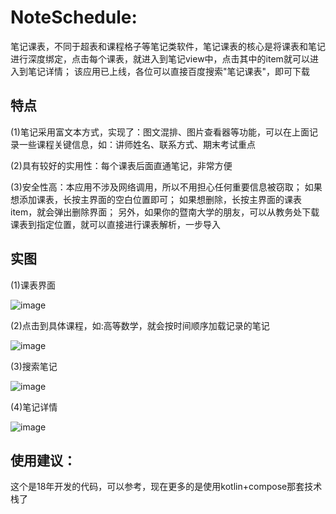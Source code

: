 # NoteSchedule: 
笔记课表，不同于超表和课程格子等笔记类软件，笔记课表的核心是将课表和笔记进行深度绑定，点击每个课表，就进入到笔记view中，点击其中的item就可以进入到笔记详情；
该应用已上线，各位可以直接百度搜索"笔记课表"，即可下载

## 特点
(1)笔记采用富文本方式，实现了：图文混排、图片查看器等功能，可以在上面记录一些课程关键信息，如：讲师姓名、联系方式、期末考试重点

(2)具有较好的实用性：每个课表后面直通笔记，非常方便  

(3)安全性高：本应用不涉及网络调用，所以不用担心任何重要信息被窃取；
如果想添加课表，长按主界面的空白位置即可；
如果想删除，长按主界面的课表item，就会弹出删除界面；
另外，如果你的暨南大学的朋友，可以从教务处下载课表到指定位置，就可以直接进行课表解析，一步导入

## 实图
(1)课表界面

![image](https://github.com/Iamctb/NoteSchedule/assets/53284012/99bb45cd-146a-41ab-a468-1dd92dc42de7)

(2)点击到具体课程，如:高等数学，就会按时间顺序加载记录的笔记  

![image](https://github.com/Iamctb/NoteSchedule/assets/53284012/b05057f7-08fd-45b1-936d-a0b54112b987) 

(3)搜索笔记

![image](https://github.com/Iamctb/NoteSchedule/assets/53284012/34c2f517-8b46-4e08-a50f-79f62585d649) 

(4)笔记详情 

![image](https://github.com/Iamctb/NoteSchedule/assets/53284012/98fcec7e-84d0-4485-a15e-cdf36a0164ff)


## 使用建议：
这个是18年开发的代码，可以参考，现在更多的是使用kotlin+compose那套技术栈了
